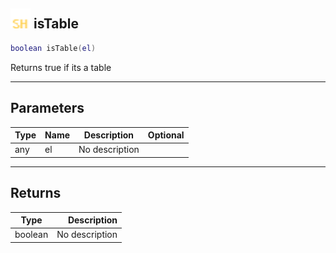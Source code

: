 ## <img src="../../.gitbook/assets/shared.png" width="32" height="32" /> isTable

```lua
boolean isTable(el)
```

Returns true if its a table

-----------------
## Parameters

| Type   | Name | Description | Optional |
| ------ | ---- | ----------- | -------: |
| any | el | No description |  |

-----------------
## Returns

| Type   | Description |
| ------ | ----------: |
| boolean | No description |
